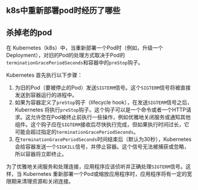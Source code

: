 ## k8s中重新部署pod时经历了哪些

## 杀掉老的pod

在 Kubernetes（k8s）中，当重新部署一个Pod时（例如，升级一个Deployment），对旧的Pod的处理方式取决于Pod的`terminationGracePeriodSeconds`和容器中的`preStop`钩子。

Kubernetes 首先执行以下步骤：

1. 为旧的Pod（要被停止的Pod）发送`SIGTERM`信号。这个`SIGTERM`信号将被直接发送到容器运行的进程中。
2. 如果为容器定义了`preStop`钩子（lifecycle hook），在发送`SIGTERM`信号之后，Kubernetes 将执行`preStop`钩子。这个钩子可以是一个命令或者一个HTTP请求。这允许您在Pod被终止前执行一些操作，例如优雅地关闭服务或通知其他组件。这个钩子应在`SIGTERM`接收后尽快执行完成，但如果执行时间过长，它可能会超过指定的`terminationGracePeriodSeconds`。
3. 在`terminationGracePeriodSeconds`时间结束后（默认为30秒），Kubernetes 会给容器发送一个`SIGKILL`信号，并停止容器。这个信号无法被捕获或忽略，所以容器将立即终止。

为了优雅地关闭服务和处理连接，应用程序应该侦听并正确处理`SIGTERM`信号。这样，当 Kubernetes 重新部署一个Pod或缩放应用程序时，应用程序将有一定的宽限期来清理资源和关闭连接。
